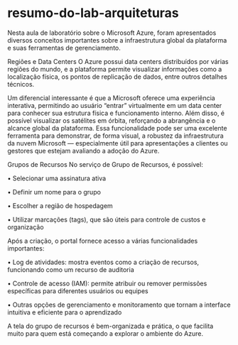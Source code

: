 # resumo-do-lab-arquiteturas



Nesta aula de laboratório sobre o Microsoft Azure, foram apresentados diversos conceitos importantes sobre a infraestrutura global da plataforma e suas ferramentas de gerenciamento.

Regiões e Data Centers
O Azure possui data centers distribuídos por várias regiões do mundo, e a plataforma permite visualizar informações como a localização física, os pontos de replicação de dados, entre outros detalhes técnicos.

Um diferencial interessante é que a Microsoft oferece uma experiência interativa, permitindo ao usuário “entrar” virtualmente em um data center para conhecer sua estrutura física e funcionamento interno. Além disso, é possível visualizar os satélites em órbita, reforçando a abrangência e o alcance global da plataforma. Essa funcionalidade pode ser uma excelente ferramenta para demonstrar, de forma visual, a robustez da infraestrutura da nuvem Microsoft — especialmente útil para apresentações a clientes ou gestores que estejam avaliando a adoção do Azure.

Grupos de Recursos
No serviço de Grupo de Recursos, é possível:

•	Selecionar uma assinatura ativa

•	Definir um nome para o grupo

•	Escolher a região de hospedagem

•	Utilizar marcações (tags), que são úteis para controle de custos e organização

Após a criação, o portal fornece acesso a várias funcionalidades importantes:

•	Log de atividades: mostra eventos como a criação de recursos, funcionando como um recurso de auditoria

•	Controle de acesso (IAM): permite atribuir ou remover permissões específicas para diferentes usuários ou equipes

•	Outras opções de gerenciamento e monitoramento que tornam a interface intuitiva e eficiente para o aprendizado

A tela do grupo de recursos é bem-organizada e prática, o que facilita muito para quem está começando a explorar o ambiente do Azure.

